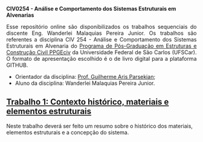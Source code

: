 **CIV0254 - Análise e Comportamento dos Sistemas Estruturais em Alvenarias**

<p style='text-align: justify;'>Esse repositório online são disponibilizados os trabalhos sequenciais do discente Eng. Wanderlei Malaquias Pereira Junior. Os trabalhos são referentes a disciplina CIV 254 - Análise e Comportamento dos Sistemas Estruturais em Alvenaria do <a href="http://www.ppgeciv.ufscar.br">Programa de Pós-Graduação em Estruturas e Construção Civil PPGEciv</a> da Universidade Federal de São Carlos (UFSCar). O formato de apresentação escolhido é o de livro digital para a plataforma GITHUB.</p>
  
- Orientador da disciplina: [Prof. Guilherme Aris Parsekian](http://lattes.cnpq.br/7798651726059215);
- Aluno da disciplina: Wanderlei Malaquias Pereira Junior.


## [Trabalho 1: Contexto histórico, materiais e elementos estruturais](https://wmpjrufg.github.io/CIV254-ALVESTRUTURAL/trabalho1.html)

Neste trabalho deverá ser feito um resumo sobre o histórico dos materiais, elementos estruturais e a concepção do sistema.
